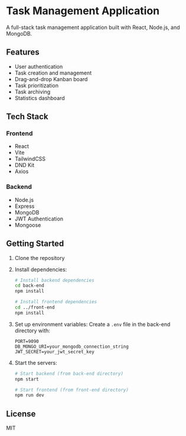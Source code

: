 # Task Management Application

A full-stack task management application built with React, Node.js, and MongoDB.

## Features

- User authentication
- Task creation and management
- Drag-and-drop Kanban board
- Task prioritization
- Task archiving
- Statistics dashboard

## Tech Stack

### Frontend

- React
- Vite
- TailwindCSS
- DND Kit
- Axios

### Backend

- Node.js
- Express
- MongoDB
- JWT Authentication
- Mongoose

## Getting Started

1. Clone the repository
2. Install dependencies:

   ```bash
   # Install backend dependencies
   cd back-end
   npm install

   # Install frontend dependencies
   cd ../front-end
   npm install
   ```

3. Set up environment variables:
   Create a `.env` file in the back-end directory with:

   ```
   PORT=9090
   DB_MONGO_URI=your_mongodb_connection_string
   JWT_SECRET=your_jwt_secret_key
   ```

4. Start the servers:

   ```bash
   # Start backend (from back-end directory)
   npm start

   # Start frontend (from front-end directory)
   npm run dev
   ```

## License

MIT
